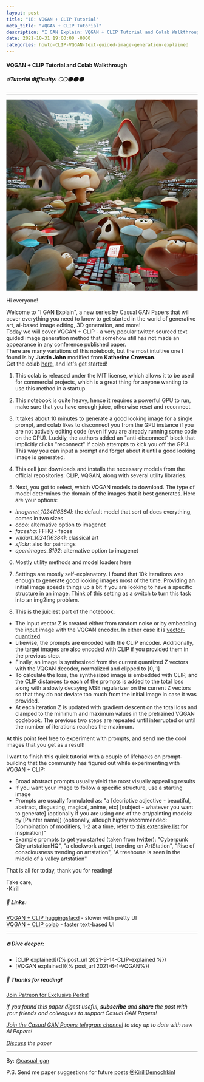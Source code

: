 ```yaml
---
layout: post
title: "1B: VQGAN + CLIP Tutorial"
meta_title: "VQGAN + CLIP Tutorial"
description: "I GAN Explain: VQGAN + CLIP Tutorial and Colab Walkthrough by Casual GAN Papers"
date: 2021-10-31 19:00:00 -0000
categories: howto-CLIP-VQGAN-text-guided-image-generation-explained
---
```


#### VQGAN + CLIP Tutorial and Colab Walkthrough

##### ⭐Tutorial difficulty: 🌕🌕🌑🌑🌑

***

![VQGAN + CLIP teaser](/assets/images/clipvqgan_teaser.png "VQGAN + CLIP Teaser")

Hi everyone!

Welcome to "I GAN Explain", a new series by Casual GAN Papers that will cover everything you need to know to get started in the world of generative art, ai-based image editing, 3D generation, and more!  
Today we will cover VQGAN + CLIP - a very popular twitter-sourced text guided image generation method that somehow still has not made an appearance in any conference published paper.  
There are many variations of this notebook, but the most intuitive one I found is by **Justin John** modified from **Katherine Crowson**.  
Get the colab [here](https://colab.research.google.com/github/justinjohn0306/VQGAN-CLIP/blob/main/VQGAN%2BCLIP_%28z%2Bquantize_method_with_augmentations%2C_user_friendly_interface%29.ipynb?authuser=1#scrollTo=c2505191-1756-4e5d-b9a8-33af798ad879), and let's get started!  

1) This colab is released under the MIT license, which allows it to be used for commercial projects, which is a great thing for anyone wanting to use this method in a startup.  

2) This notebook is quite heavy, hence it requires a powerful GPU to run, make sure that you have enough juice, otherwise reset and reconnect.  

3) It takes about 10 minutes to generate a good looking image for a single prompt, and colab likes to disconnect you from the GPU instance if you are not actively editing code (even if you are already running some code on the GPU). Luckily, the authors added an "anti-disconnect" block that implicitly clicks "reconnect" if colab attempts to kick you off the GPU. This way you can input a prompt and forget about it until a good looking image is generated.  

4) This cell just downloads and installs the necessary models from the official repositories: CLIP, VQGAN, along with several utility libraries.  

5) Next, you got to select, which VQGAN models to download. The type of model determines the domain of the images that it best generates.
Here are your options:  
- *imagenet_1024(16384)*: the default model that sort of does everything, comes in two sizes  
- *coco*: alternative option to imagenet  
- *faceshq*: FFHQ - faces  
- *wikiart_1024(16384)*: classical art  
- *sflckr*: also for paintings  
- *openimages_8192*: alternative option to imagenet  

6) Mostly utility methods and model loaders here  

7) Settings are mostly self-explanatory. I found that 10k iterations was enough to generate good looking images most of the time. Providing an initial image speeds things up a bit if you are looking to have a specific structure in an image. Think of this setting as a switch to turn this task into an img2img problem.

8) This is the juiciest part of the notebook:  
- The input vector Z is created either from random noise or by embedding the input image with the VQGAN encoder. In either case it is [vector-quantized](https://t.me/casual_gan/46)  
- Likewise, the prompts are encoded with the CLIP encoder. Additionally, the target images are also encoded with CLIP if you provided them in the previous step.  
- Finally, an image is synthesized from the current quantized Z vectors with the VQGAN decoder, normalized and clipped to \[0, 1\]  
- To calculate the loss, the synthesized image is embedded with CLIP, and the CLIP distances to each of the prompts is added to the total loss along with a slowly decaying MSE regularizer on the current Z vectors so that they do not deviate too much from the initial image in case it was provided.  
- At each iteration Z is updated with gradient descent on the total loss and clamped to the minimum and maximum values in the pretrained VQGAN codebook. The previous two steps are repeated until interrupted or until the number of iterations reaches the maximum.  

At this point feel free to experiment with prompts, and send me the cool images that you get as a result!

I want to finish this quick tutorial with a couple of lifehacks on prompt-building that the community has figured out while experimenting with VQGAN + CLIP:  
- Broad abstract prompts usually yield the most visually appealing results  
- If you want your image to follow a specific structure, use a starting image  
- Prompts are usually formulated as: "a \[decriptive adjective - beautiful, abstract, disgusting, magical, anime, etc\] \[subject - whatever you want to generate\] (optionally if you are using one of the art/painting models: by \[Painter name\]) (optionally, altough highly recommended: \[combination of modifiers, 1-2 at a time, refer to [this extensive list](https://imgur.com/a/SnSIQRu) for inspiration\]"  
- Example prompts to get you started (taken from twitter): "Cyberpunk City artstationHQ", "a clockwork angel, trending on ArtStation", "Rise of consciousness trending on artstation", "A treehouse is seen in the middle of a valley artstation"  

That is all for today, thank you for reading!

Take care,  
-Kirill  

##### 🔗 Links:
[VQGAN + CLIP huggingsfacd](https://huggingface.co/spaces/akhaliq/VQGAN_CLIP) - slower with pretty UI  
[VQGAN + CLIP colab](https://colab.research.google.com/drive/1L8oL-vLJXVcRzCFbPwOoMkPKJ8-aYdPN#scrollTo=g7EDme5RYCrt) - faster text-based UI

***

##### 🔥 Dive deeper:  
- [CLIP explained]({% post_url 2021-9-14-CLIP-explained %})  
- [VQGAN explained]({% post_url 2021-6-1-VQGAN%})

##### 👋 Thanks for reading!
<a href="https://www.patreon.com/bePatron?u=53448948" data-patreon-widget-type="become-patron-button">Join Patreon for Exclusive Perks!</a><script async src="https://c6.patreon.com/becomePatronButton.bundle.js"></script>

*If you found this paper digest useful, **subscribe** and **share** the post with your friends and colleagues to support Casual GAN Papers!*

*[Join the Casual GAN Papers telegram channel](https://t.me/joinchat/KeutnzlvetRkZGZi) to stay up to date with new AI Papers!*

*[Discuss](https://t.me/casual_gans_chat) the paper*

***

By: [@casual_gan](https://t.me/joinchat/KeutnzlvetRkZGZi)

P.S. Send me paper suggestions for future posts
[@KirillDemochkin](mailto:kdemochkin@gmail.com)!

